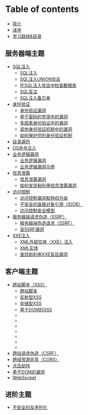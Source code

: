 # Table of contents

* [简介](README.md)
* [译序](Bullshit.md)
* [学习路线&目录](learning-path.md)

## 服务器端主题 <a id="0-server-side-topics"></a>

* [SQL注入](0-server-side-topics/0-sql-injection/README.md)
  * [SQL注入](0-server-side-topics/0-sql-injection/1-sql-injection.md)
  * [SQL注入UNION攻击](0-server-side-topics/0-sql-injection/2-union-attacks.md)
  * [在SQL注入攻击中检查数据库](0-server-side-topics/0-sql-injection/3-examining-the-database.md)
  * [SQL盲注](0-server-side-topics/0-sql-injection/4-blind.md)
  * [SQL注入备忘单](0-server-side-topics/0-sql-injection/5-cheat-sheet.md)
* [身份验证](0-server-side-topics/1-authentication/README.md)
  * [身份验证漏洞](0-server-side-topics/1-authentication/1-authentication.md)
  * [基于密码的登录中的漏洞](0-server-side-topics/1-authentication/2-password-based.md)
  * [多因素身份验证中的漏洞](0-server-side-topics/1-authentication/3-multi-factor.md)
  * [其他身份验证机制中的漏洞](0-server-side-topics/1-authentication/4-other-mechanisms.md)
  * [如何保护您的身份验证机制](0-server-side-topics/1-authentication/5-securing.md)
* [目录遍历](0-server-side-topics/2-file-path-traversal.md)
* [OS命令注入](0-server-side-topics/3-os-command-injection.md)
* [业务逻辑漏洞](0-server-side-topics/4-logic-flaws/README.md)
  * [业务逻辑漏洞](0-server-side-topics/4-logic-flaws/1-logic-flaws.md)
  * [业务逻辑漏洞示例](0-server-side-topics/4-logic-flaws/2-logic-flaws-examples.md)
* [信息泄露](0-server-side-topics/5-information-disclosure/README.md)
  * [信息泄露漏洞](0-server-side-topics/5-information-disclosure/1-information-disclosure.md)
  * [如何发现和利用信息泄露漏洞](0-server-side-topics/5-information-disclosure/2-information-disclosure-exploiting.md)
* [访问控制](0-server-side-topics/6-access-control/README.md)
  * [访问控制漏洞和特权升级](0-server-side-topics/6-access-control/1-access-control.md)
  * [不安全的直接对象引用（IDOR）](0-server-side-topics/6-access-control/2-access-control-idor.md)
  * [访问控制安全模型](0-server-side-topics/6-access-control/3-access-control-security-models.md)
* [服务器端请求伪造（SSRF）](0-server-side-topics/7-ssrf/README.md)
  * [服务器端伪造请求（SSRF）](0-server-side-topics/7-ssrf/1-ssrf.md)
  * [盲SSRF漏洞](0-server-side-topics/7-ssrf/2-ssrf-blind.md)
* [XXE注入](0-server-side-topics/8-xxe/README.md)
  * [XML外部实体（XXE）注入](0-server-side-topics/8-xxe/1-xxe.md)
  * [XML实体](0-server-side-topics/8-xxe/2-xxe-xml-entities.md)
  * [查找和利用XXE盲目漏洞](0-server-side-topics/8-xxe/3-xxe-blind.md)

## 客户端主题 <a id="1-client-side-topics"></a>

* [跨站脚本（XSS）](1-client-side-topics/0-cross-site-scripting/README.md)
  * [跨站脚本](1-client-side-topics/0-cross-site-scripting/1-cross-site-scripting.md)
  * [反射型XSS](1-client-side-topics/0-cross-site-scripting/2-cross-site-scripting-reflected.md)
  * [存储型XSS](1-client-side-topics/0-cross-site-scripting/3-stored.md)
  * [基于DOM的XSS](1-client-side-topics/0-cross-site-scripting/4-dom-based.md)
  * [](1-client-side-topics/0-cross-site-scripting/5-.md)
  * [](1-client-side-topics/0-cross-site-scripting/6-.md)
  * [](1-client-side-topics/0-cross-site-scripting/7-.md)
  * [](1-client-side-topics/0-cross-site-scripting/8-.md)
  * [](1-client-side-topics/0-cross-site-scripting/9-.md)
  * [](1-client-side-topics/0-cross-site-scripting/10-.md)
  * [](1-client-side-topics/0-cross-site-scripting/11-.md)
* [跨站请求伪造（CSRF）](1-client-side-topics/csrf.md)
* [跨域资源共享（CORS）](1-client-side-topics/kua-yu-zi-yuan-gong-xiang-cors.md)
* [点击劫持](1-client-side-topics/dian-ji-jie-chi.md)
* [基于DOM的漏洞](1-client-side-topics/ji-yu-dom-de-lou-dong.md)
* [WebSocket](1-client-side-topics/websocket.md)

## 进阶主题 <a id="2-advanced-topics"></a>

* [不安全的反序列化](2-advanced-topics/deserialization.md)

